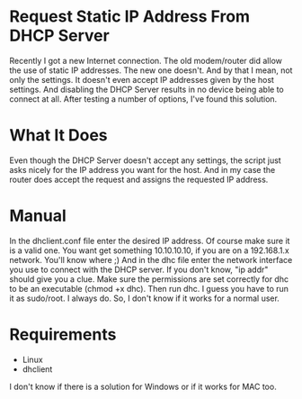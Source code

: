# Request Static IP Address From DHCP Server

Recently I got a new Internet connection. The old modem/router did allow the use of static IP addresses. The new one doesn't. And by that I mean, not only the settings. It doesn't even accept IP 
addresses given by the host settings. And disabling the DHCP Server results in no device being able to connect at all. After testing a number of options, I've found this solution.

# What It Does

Even though the DHCP Server doesn't accept any settings, the script just asks nicely for the IP address you want for the host. And in my case the router does accept the request and assigns the 
requested IP address.

# Manual

In the dhclient.conf file enter the desired IP address. Of course make sure it is a valid one. You want get something 10.10.10.10, if you are on a 192.168.1.x network. You'll know where ;)  And in the 
dhc file enter the network interface you use to connect with the DHCP server. If you don't know, "ip addr" should give you a clue. Make sure the permissions are set correctly for dhc to be an 
executable (chmod +x dhc). Then run dhc. I guess you have to run it as sudo/root. I always do. So, I don't know if it works for a normal user.

# Requirements

* Linux
* dhclient

I don't know if there is a solution for Windows or if it works for MAC too.
